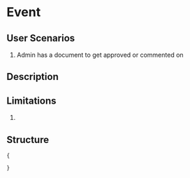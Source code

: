 Event
=====

User Scenarios
--------------
1. Admin has a document to get approved or commented on

Description
-----------

Limitations
-----------
1. 

Structure
---------
```
{

}
```
